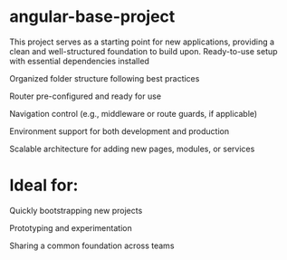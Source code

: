 # angular-base-project
This project serves as a starting point for new applications, providing a clean and well-structured foundation to build upon.
Ready-to-use setup with essential dependencies installed

Organized folder structure following best practices

Router pre-configured and ready for use

Navigation control (e.g., middleware or route guards, if applicable)

Environment support for both development and production

Scalable architecture for adding new pages, modules, or services

# Ideal for:
Quickly bootstrapping new projects

Prototyping and experimentation

Sharing a common foundation across teams

